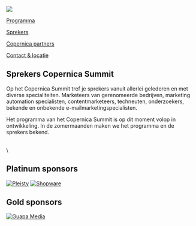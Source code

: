 [![](EventsNL/headersummit2015.jpg)](./copernica-summit.md)

[Programma](https://www.copernica.com/nl/copernica-summit/programma-copernica-summit "Copernica Summit programma")

[Sprekers](https://www.copernica.com/nl/copernica-summit/sprekers-copernica-summit "Copernica Summit sprekers")

[Copernica
partners](https://www.copernica.com/nl/copernica-summit/copernica-partners "Copernica partners")

[Contact &
locatie](https://www.copernica.com/nl/copernica-summit/contact-locatie "Copernica Summit contact & locatie")

Sprekers Copernica Summit
-------------------------

Op het Copernica Summit tref je sprekers vanuit allerlei gelederen en
met diverse specialiteiten. Marketeers van gerenomeerde bedrijven,
marketing automation specialisten, contentmarketeers, techneuten,
onderzoekers, bekende en onbekende e-mailmarketingspecialisten.

Het programma van het Copernica Summit is op dit moment volop in
ontwikkeling. In de zomermaanden maken we het programma en de sprekers
bekend.

\
 \

  Platinum sponsors
  -----------------------------------------------------------------------------------------------------------------------------------------------------------------------------------------------------------------------------------------------------------------------------------------------------------------------------------------------
  [![Pleisty](summit2014/copernica-summit-partner-pleisty.png)](https://www.pleisty.com/?utm_source=copernica&utm_medium=sponsorlogo&utm_campaign=summit2015 "Pleisty") [![Shopware](summit2014/copernica-summit-partner-shopware.png)](http://www.shopware.com?utm_source=copernica&utm_medium=sponsorlogo&utm_campaign=summit2015 "Shopware")

  Gold sponsors
  -----------------------------------------------------------------------------------------------------------------------------------------------------------
  [![Guapa Media](summit2015/guapamedia.jpg)](https://www.guapamedia.nl/?utm_source=copernica&utm_medium=sponsorlogo&utm_campaign=summit2015 "Guapa Media")


